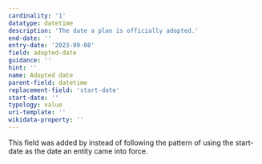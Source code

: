 ```yaml
---
cardinality: '1'
datatype: datetime
description: 'The date a plan is officially adopted.'
end-date: ''
entry-date: '2023-09-08'
field: adopted-date
guidance: ''
hint: ''
name: Adopted date
parent-field: datetime
replacement-field: 'start-date'
start-date: ''
typology: value
uri-template: ''
wikidata-property: ''
---
```


This field was added by instead of following the pattern of using the start-date as the date an entity came into force.
